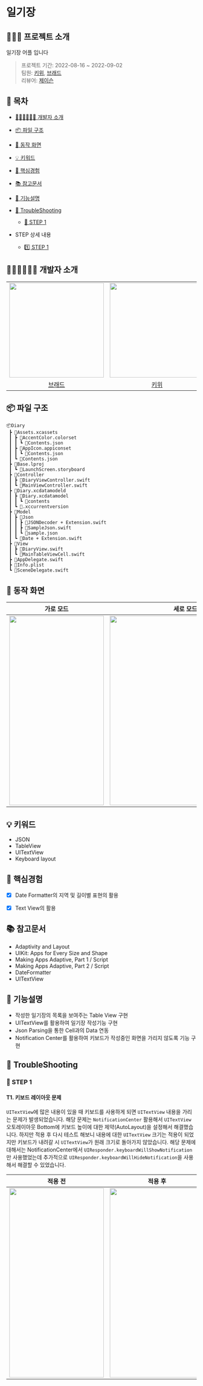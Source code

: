 # 일기장 

## 🙋🏻‍♂️ 프로젝트 소개
일기장 어플 입니다 

> 프로젝트 기간: 2022-08-16 ~ 2022-09-02</br>
> 팀원: [키위](https://github.com/kiwi1023), [브래드](https://github.com/bradheo65) </br>
리뷰어: [제이슨](https://github.com/ehgud0670)</br>


## 📑 목차

- [🧑🏻‍💻🧑🏻‍💻 개발자 소개](#-개발자-소개)
- [📦 파일 구조](#-파일-구조)
- [📱 동작 화면](#-동작-화면)
- [💡 키워드](#-키워드)
- [🤔 핵심경험](#-핵심경험)
- [📚 참고문서](#-참고문서)
- [📝 기능설명](#-기능설명)
- [🚀 TroubleShooting](#-TroubleShooting)
    - [🚀 STEP 1](#-STEP-1)

- STEP 상세 내용
    - [1️⃣ STEP 1](https://github.com/bradheo65/ios-open-market/blob/Step1/Docs/Step01.md)

## 🧑🏻‍💻🧑🏻‍💻 개발자 소개

|||
|:---:|:---:|
|<image src = "https://user-images.githubusercontent.com/45350356/174251611-46adf61c-93fa-42a0-815b-2c998af1c258.png" width="250" height="250">| <image src = "https://user-images.githubusercontent.com/45350356/185553406-b53072a6-5a79-48fe-8812-f6e47c91aa0c.png" width="250" height="250">
|[브래드](https://github.com/bradheo65)|[키위](https://github.com/kiwi1023)|  

## 📦 파일 구조

```
📦Diary
 ┣ 📂Assets.xcassets
 ┃ ┣ 📂AccentColor.colorset
 ┃ ┃ ┗ 📜Contents.json
 ┃ ┣ 📂AppIcon.appiconset
 ┃ ┃ ┗ 📜Contents.json
 ┃ ┗ 📜Contents.json
 ┣ 📂Base.lproj
 ┃ ┗ 📜LaunchScreen.storyboard
 ┣ 📂Controller
 ┃ ┣ 📜DiaryViewController.swift
 ┃ ┗ 📜MainViewController.swift
 ┣ 📂Diary.xcdatamodeld
 ┃ ┣ 📂Diary.xcdatamodel
 ┃ ┃ ┗ 📜contents
 ┃ ┗ 📜.xccurrentversion
 ┣ 📂Model
 ┃ ┣ 📂Json
 ┃ ┃ ┣ 📜JSONDecoder + Extension.swift
 ┃ ┃ ┣ 📜SampleJson.swift
 ┃ ┃ ┗ 📜sample.json
 ┃ ┗ 📜Date + Extension.swift
 ┣ 📂View
 ┃ ┣ 📜DiaryView.swift
 ┃ ┗ 📜MainTableViewCell.swift
 ┣ 📜AppDelegate.swift
 ┣ 📜Info.plist
 ┗ 📜SceneDelegate.swift
```
## 📱 동작 화면

|가로 모드|세로 모드|
|:---:|:---:|
|<image src = "https://user-images.githubusercontent.com/45350356/185554168-e4a1ee8c-58d1-4f02-841d-8268c1517a02.gif" width="250" height="500">|<image src = "https://user-images.githubusercontent.com/45350356/185554478-4cdea87f-4afa-4c0b-a9b6-932b05408d1a.gif" width="400" height="500">|

## 💡 키워드
- JSON
- TableView
- UITextView
- Keyboard layout
    
## 🤔 핵심경험
- [x]  Date Formatter의 지역 및 길이별 표현의 활용
- [x]  Text View의 활용


## 📚 참고문서
- Adaptivity and Layout
- UIKit: Apps for Every Size and Shape
- Making Apps Adaptive, Part 1 / Script
- Making Apps Adaptive, Part 2 / Script
- DateFormatter
- UITextView


## 📝 기능설명
- 작성한 일기장의 목록을 보여주는 Table View 구현
- UITextView를 활용하여 일기장 작성기능 구현
- Json Parsing을 통한 Cell과의 Data 연동
- Notification Center를 활용하여 키보드가 작성중인 화면을 가리지 않도록 기능 구현
    
## 🚀 TroubleShooting
    
### 🚀 STEP 1

#### T1. 키보드 레이아웃 문제
`UITextView`에 많은 내용이 있을 때 키보드를 사용하게 되면 `UITextView` 내용을 가리는 문제가 발생되었습니다. 해당 문제는 `NotificationCenter` 활용해서 `UITextView` 오토레이아웃 Bottom에 키보드 높이에 대한 제약(AutoLayout)을 설정해서 해결했습니다. 하지만 적용 후 다시 테스트 해보니 내용에 대한 `UITextView` 크기는 적용이 되었지만 키보드가 내려갈 시 `UITextView`가 원래 크기로 돌아가지 않았습니다.
해당 문제에 대해서는 NotificationCenter에서 `UIResponder.keyboardWillShowNotification`만 사용했었는데 추가적으로 `UIResponder.keyboardWillHideNotification`을 사용해서 해결할 수 있었습니다. 

|적용 전|적용 후|
|:---:|:---:|
|<image src = "https://user-images.githubusercontent.com/45350356/185552977-3b9daeda-28e8-45e4-b10a-29f0d10b67a5.gif" width="250" height="500">| <image src = "https://user-images.githubusercontent.com/45350356/185552870-35664bba-0537-405a-99d6-c4f31c11bb55.gif" width="250" height="500">
